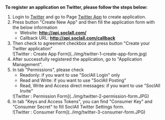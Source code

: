 __To register an application on Twitter, please follow the steps below:__

1. Login to [Twitter](https://www.twitter.com/) and go to Page [Twitter App](http://apps.twitter.com/) to create application.
2. Press button "Create New App" and then fill the application form with the below information
    * Website: __http://api.soclall.com/__
    * Callback URL: __http://api.soclall.com/callback__
3. Then check to agreement checkbox and press button "Create your Twitter application"
    <div class="soclall-br"></div>
    ![Twitter : Create App Form](../img/twitter-1-create-app-form.jpg)
    <div class="soclall-br"></div>
4. After successfully registered the application, go to "Application Management".
5. In tab "Permissions", please check
    * Readonly: if you want to use "SoclAll Login" only
    * Read and Write: if you want to use "SoclAll Posting"
    * Read, Write and Access direct messages: if you want to use "SoclAll Invite"
    <div class="soclall-br"></div>
    ![Twitter : Permission Form](../img/twitter-2-permission-form.JPG)
    <div class="soclall-br"></div>
6. In tab "Keys and Access Tokens", you can find "Consumer Key" and "Consumer Secret" to fill SoclAll Twitter Settings form.
    <div class="soclall-br"></div>
    ![Twitter : Consumer Form](../img/twitter-3-consumer-form.JPG)
    <div class="soclall-br"></div>